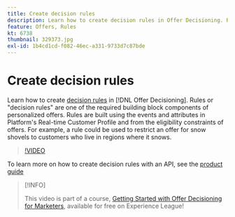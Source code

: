 ```yaml
---
title: Create decision rules
description: Learn how to create decision rules in Offer Decisioning. Rules are one of the required building block components of personalized offers.
feature: Offers, Rules
kt: 6738
thumbnail: 329373.jpg
exl-id: 1b4cd1cd-f082-46ec-a331-9733d7c87bde
---
```

# Create decision rules

Learn how to create [decision rules](https://experienceleague.adobe.com/docs/journey-optimizer/using/offer-decisioniong/create-components/creating-decision-rules.html) in [!DNL Offer Decisioning]. Rules or "decision rules" are one of the required building block components of personalized offers. Rules are built using the events and attributes in Platform's Real-time Customer Profile and from the eligibility constraints of offers. For example, a rule could be used to restrict an offer for snow shovels to customers who live in regions where it snows.

>[!VIDEO](https://video.tv.adobe.com/v/329373?quality=12&learn=on)

To learn more on how to create decision rules with an API, see the [product guide](https://experienceleague.adobe.com/docs/journey-optimizer/using/offer-decisioniong/api-reference/offers-api/decision-rules/create.html)

>[!INFO]
>
> This video is part of a course, [Getting Started with Offer Decisioning for Marketers](https://experienceleague.adobe.com/?recommended=ExperiencePlatform-U-1-2020.1.offerdecisioning), available for free on Experience League!
